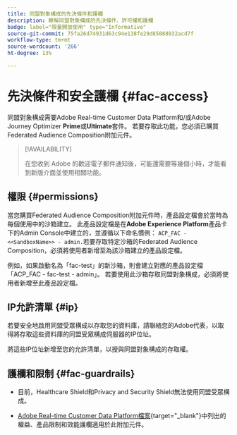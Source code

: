 ```yaml
---
title: 同盟對象構成的先決條件和護欄
description: 瞭解同盟對象構成的先決條件、許可權和護欄
badge: label="限量開放使用" type="Informative"
source-git-commit: 75fa26d74931d63c94e138fe29d85088932acd7f
workflow-type: tm+mt
source-wordcount: '266'
ht-degree: 13%

---
```


# 先決條件和安全護欄 {#fac-access}

同盟對象構成需要Adobe Real-time Customer Data Platform和/或Adobe Journey Optimizer **Prime**&#x200B;或&#x200B;**Ultimate**&#x200B;套件。 若要存取此功能，您必須已購買Federated Audience Composition附加元件。

>[!AVAILABILITY]
>
>在您收到 Adobe 的歡迎電子郵件通知後，可能還需要等幾個小時，才能看到新版介面並使用相關功能。

## 權限 {#permissions}

當您購買Federated Audience Composition附加元件時，產品設定檔會於當時為每個使用中的沙箱建立。 此產品設定檔是在&#x200B;**Adobe Experience Platform**&#x200B;產品卡下的Admin Console中建立的，並遵循以下命名慣例： `ACP_FAC - <<SandboxName>> - admin.`若要存取特定沙箱的Federated Audience Composition，必須將使用者新增至為該沙箱建立的產品設定檔。

例如，如果啟動名為「fac-test」的新沙箱，則會建立對應的產品設定檔「ACP_FAC - fac-test - admin」。 若要使用此沙箱存取同盟對象構成，必須將使用者新增至此產品設定檔。

## IP允許清單 {#ip}

若要安全地啟用同盟受眾構成以存取您的資料庫，請聯絡您的Adobe代表，以取得將存取這些資料庫的同盟受眾構成伺服器的IP位址。

將這些IP位址新增至您的允許清單，以授與同盟對象構成的存取權。

## 護欄和限制 {#fac-guardrails}

* 目前，Healthcare Shield和Privacy and Security Shield無法使用同盟受眾構成。

<!--
* Federated Audience Composition is compatible with Privacy & Security Shield and can be used in all verticals except for healthcare industries. Currently, Federated Audience Composition cannot be licensed to customers looking to ingest health data. [Learn more](https://experienceleague.adobe.com/en/docs/events/customer-data-management-voices-recordings/governance/healthcare-shield){target="_blank"}-->

* [Adobe Real-time Customer Data Platform檔案](https://experienceleague.adobe.com/zh-hant/docs/experience-platform/profile/guardrails){target="_blank"}中列出的權益、產品限制和效能護欄適用於此附加元件。
